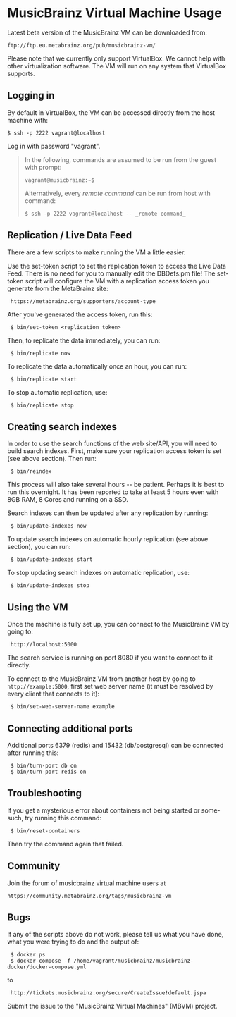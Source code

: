 # MusicBrainz Virtual Machine Usage

Latest beta version of the MusicBrainz VM can be downloaded from:

    ftp://ftp.eu.metabrainz.org/pub/musicbrainz-vm/

Please note that we currently only support VirtualBox. We cannot help with other
virtualization software. The VM will run on any system that VirtualBox supports.

## Logging in

By default in VirtualBox, the VM can be accessed directly from the host machine with:

    $ ssh -p 2222 vagrant@localhost

Log in with password "vagrant".

> In the following, commands are assumed to be run from the guest with prompt:
>
>     vagrant@musicbrainz:~$
>
> Alternatively, every _remote command_ can be run from host with command:
>
>     $ ssh -p 2222 vagrant@localhost -- _remote command_

## Replication / Live Data Feed

There are a few scripts to make running the VM a little easier.

Use the set-token script to set the replication token to access the Live Data Feed. There
is no need for you to manually edit the DBDefs.pm file! The set-token script will configure
the VM with a replication access token you generate from the MetaBrainz site:

     https://metabrainz.org/supporters/account-type

After you've generated the access token, run this:

     $ bin/set-token <replication token>

Then, to replicate the data immediately, you can run:

     $ bin/replicate now

To replicate the data automatically once an hour, you can run:

     $ bin/replicate start

To stop automatic replication, use:

     $ bin/replicate stop

## Creating search indexes

In order to use the search functions of the web site/API, you will need to build
search indexes.  First, make sure your replication access token is set (see
above section).  Then run:

     $ bin/reindex


This process will also take several hours -- be patient. Perhaps it is best to run this overnight.
It has been reported to take at least 5 hours even with 8GB RAM, 8 Cores and running on a SSD.

Search indexes can then be updated after any replication by running:

     $ bin/update-indexes now

To update search indexes on automatic hourly replication (see above section),
you can run:

     $ bin/update-indexes start

To stop updating search indexes on automatic replication, use:

     $ bin/update-indexes stop

## Using the VM 

Once the machine is fully set up, you can connect to the MusicBrainz VM by going to:

     http://localhost:5000

The search service is running on port 8080 if you want to connect to it directly.

To connect to the MusicBrainz VM from another host by going to `http://example:5000`,
first set web server name (it must be resolved by every client that connects to it):

     $ bin/set-web-server-name example

## Connecting additional ports

Additional ports 6379 (redis) and 15432 (db/postgresql) can be connected after running this:

     $ bin/turn-port db on
     $ bin/turn-port redis on

## Troubleshooting

If you get a mysterious error about containers not being started or some-such, try running this command:

     $ bin/reset-containers

Then try the command again that failed.

## Community

Join the forum of musicbrainz virtual machine users at

    https://community.metabrainz.org/tags/musicbrainz-vm

## Bugs

If any of the scripts above do not work, please tell us what you have done, what you
were trying to do and the output of:

     $ docker ps
     $ docker-compose -f /home/vagrant/musicbrainz/musicbrainz-docker/docker-compose.yml

to 

     http://tickets.musicbrainz.org/secure/CreateIssue!default.jspa

Submit the issue to the "MusicBrainz Virtual Machines" (MBVM) project.
